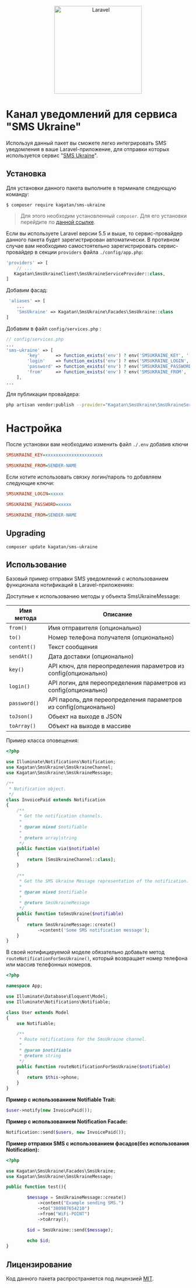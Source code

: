 <p align="center">
  <img src="https://laravel.com/assets/img/components/logo-laravel.svg" alt="Laravel" width="240" />
</p>

# Канал уведомлений для сервиса "SMS Ukraine"

Используя данный пакет вы сможете легко интегрировать SMS уведомления в ваше Laravel-приложение, для отправки которых используется сервис "[SMS Ukraine][smsukraine_home]".

## Установка

Для установки данного пакета выполните в терминале следующую команду:

```shell
$ composer require kagatan/sms-ukraine
```

> Для этого необходим установленный `composer`. Для его установки перейдите по [данной ссылке][getcomposer].


Если вы используете Laravel версии 5.5 и выше, то сервис-провайдер данного пакета будет зарегистрирован автоматически. В противном случае вам необходимо самостоятельно зарегистрировать сервис-провайдер в секции `providers` файла `./config/app.php`:

```php
'providers' => [
    // ...
   Kagatan\SmsUkraineClient\SmsUkraineServiceProvider::class,
]
```

Добавим фасад:

```php
 'aliases' => [
    ...
    'SmsUkraine' => Kagatan\SmsUkraine\Facades\SmsUkraine::class
]
```

Добавим в файл  `config/services.php` :
```php
// config/services.php
...
'sms-ukraine' => [
        'key'      => function_exists('env') ? env('SMSUKRAINE_KEY', '') : '',
        'login'    => function_exists('env') ? env('SMSUKRAINE_LOGIN', '') : '',
        'password' => function_exists('env') ? env('SMSUKRAINE_PASSWORD', '') : '',
        'from'     => function_exists('env') ? env('SMSUKRAINE_FROM', '') : '',
    ],
...
```

Для публикации провайдера:
```bash
php artisan vendor:publish --provider="Kagatan\SmsUkraine\SmsUkraineServiceProvider"
```

# Настройка
После установки вам необходимо изменить файл `./.env` добавив ключи

```ini
SMSUKRAINE_KEY=xxxxxxxxxxxxxxxxxxxxxx

SMSUKRAINE_FROM=SENDER-NAME

```

Если хотите использовать связку логин/пароль то добавляем следующие ключи:

```ini
SMSUKRAINE_LOGIN=xxxxx

SMSUKRAINE_PASSWORD=xxxxx

SMSUKRAINE_FROM=SENDER-NAME
```
 

## Upgrading
 
```
composer update kagatan/sms-ukraine
```
 
## Использование

Базовый пример отправки SMS уведомлений с использованием функционала нотификаций в Laravel-приложениях:


Доступные к использованию методы у объекта SmsUkraineMessage:

Имя метода  | Описание
----------- | --------
`from()`    | Имя отправителя (опционально)
`to()`      | Номер телефона получателя (опционально)
`content()` | Текст сообщения
`sendAt()`  | Дата доставки (опционально)
`key()`     | API ключ, для переопределения параметров из config(опционально)
`login()`   | API логин, для переопределения параметров из config(опционально)
`password()`| API пароль, для переопределения параметров из config(опционально)
`toJson()`  | Обьект на выходе в JSON
`toArray()` | Объект на выходе в массиве



Пример класса оповещения:

```php
<?php

use Illuminate\Notifications\Notification;
use Kagatan\SmsUkraine\SmsUkraineChannel;
use Kagatan\SmsUkraine\SmsUkraineMessage;

/**
 * Notification object.
 */
class InvoicePaid extends Notification
{
    /**
     * Get the notification channels.
     *
     * @param mixed $notifiable
     *
     * @return array|string
     */
    public function via($notifiable)
    {
        return [SmsUkraineChannel::class];
    }

    /**
     * Get the SMS Ukraine Message representation of the notification.
     *
     * @param mixed $notifiable
     *
     * @return SmsUkraineMessage
     */
    public function toSmsUkraine($notifiable)
    {
        return SmsUkraineMessage::create()
            ->content('Some SMS notification message');
    }
}

```

В своей нотифицируемой моделе обязательно добавьте метод `routeNotificationForSmsUkraine()`, который возвращает номер телефона или массив телефонных номеров.

```php
<?php

namespace App;

use Illuminate\Database\Eloquent\Model;
use Illuminate\Notifications\Notifiable;

class User extends Model
{
    use Notifiable;

    /**
     * Route notifications for the SmsUkraine channel.
     *
     * @param $notifiable
     * @return string
     */
    public function routeNotificationForSmsUkraine($notifiable)
    {
        return $this->phone;
    }
}

```


**Пример c использованием Notifiable Trait:**

```php
$user->notify(new InvoicePaid());
```


**Пример c использованием Notification Facade:**

```php
Notification::send($users, new InvoicePaid());
```



**Пример отправки SMS с использованием  фасадов(без использования Notification):**

```php
<?php

use Kagatan\SmsUkraine\Facades\SmsUkraine;
use Kagatan\SmsUkraine\SmsUkraineMessage;

public function test(){

        $message = SmsUkraineMessage::create()
            ->content("Example sending SMS.")
            ->to("380987654210")
            ->from("WiFi-POINT")
            ->toArray();

        $id = SmsUkraine::send($message);
        
        echo $id;
}
```

## Лицензирование

Код данного пакета распространяется под лицензией [MIT][link_license].


[getcomposer]:https://getcomposer.org/download/
[smsukraine_home]:https://smsukraine.com.ua/
[link_license]:https://github.com/kagatan/sms-ukraine/blob/master/LICENSE
